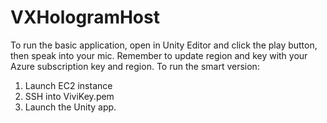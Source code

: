 # VXHologramHost
To run the basic application, open in Unity Editor and click the play button, then speak into your mic. Remember to update region and key with your Azure subscription key and region. 
To run the smart version:
1. Launch EC2 instance
2. SSH into ViviKey.pem
3. Launch the Unity app. 
